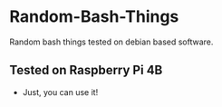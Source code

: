 # Random-Bash-Things

Random bash things tested on debian based software.



## Tested on Raspberry Pi 4B

- Just, you can use it!
